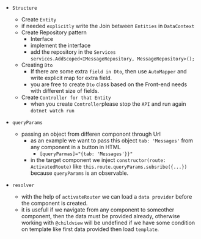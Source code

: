 -  `Structure`  
    - Create `Entity`
    - if needed `explicitly` write the Join between `Entities` in `DataContext`
    - Create Repository pattern
        - Interface
        - implement the interface
        - add the repository in the `Services` 
        `services.AddScoped<IMessageRepository, MessageRepository>();`
    - Creating `Dto`
        - If there are some extra `field in Dto`, then use `AutoMapper` and write explicit map for extra field. 
        - you are free to create `Dto` class based on the Front-end needs with different size of fields. 
    - Create `Controller for that Entity`
        - when you create `Controller`please stop the `API` and run again `dotnet watch run`

- `queryParams` 
    - passing an object from differen componont through Url 
        - as an example we want to pass this object `tab: 'Messages'` from any component in a button in HTML 
            - `[queryParmas]="{tab: 'Messages'}}"`
        - in the target component we inject `constructor(route: ActivatedRoute)` like `this.route.queryParams.subsribe({...})` because `queryParams` is an observable. 

- `resolver`
    - with the help of `activateRouter` we can load a `data provider` before the component is created. 
    - it is usefull if we navigate from any component to someother component, then the data must be provided already, otherwise working with `@childview` will be undefined if we have some condition on template like first data provided then load `template`.    